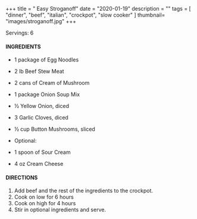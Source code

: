 +++
title = " Easy Stroganoff"
date = "2020-01-19"
description = ""
tags = [
    "dinner",
    "beef",
    "italian",
    "crockpot",
    "slow cooker"
]
thumbnail= "images/stroganoff.jpg"
+++

Servings: 6 <!--more-->

#### INGREDIENTS 
* 1 package of Egg Noodles 
* 2 lb Beef Stew Meat 
* 2 cans of Cream of Mushroom 
* 1 package Onion Soup Mix
* ½ Yellow Onion, diced 
* 3 Garlic Cloves, diced 
* ½ cup Button Mushrooms, sliced 

* Optional: 
* 1 spoon of Sour Cream 
* 4 oz Cream Cheese 


#### DIRECTIONS 
1. Add beef and the rest of the ingredients to the crockpot. 
2. Cook on low for 6 hours 
3. Cook on high for 4 hours
4. Stir in optional ingredients and serve. 
